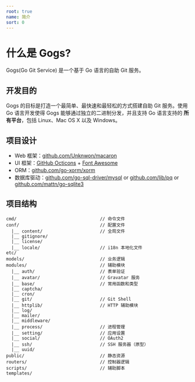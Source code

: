 ```yaml
---
root: true
name: 简介
sort: 0
---
```


# 什么是 Gogs?

Gogs(Go Git Service) 是一个基于 Go 语言的自助 Git 服务。

## 开发目的

Gogs 的目标是打造一个最简单、最快速和最轻松的方式搭建自助 Git 服务。使用 Go 语言开发使得 Gogs 能够通过独立的二进制分发，并且支持 Go 语言支持的 **所有平台**，包括 Linux、Mac OS X 以及 Windows。

## 项目设计

- Web 框架：[github.com/Unknwon/macaron](https://github.com/Unknwon/macaron)
- UI 框架：[GitHub Octicons](https://octicons.github.com/) + [Font Awesome](http://fontawesome.io/)
- ORM：[github.com/go-xorm/xorm](https://github.com/go-xorm/xorm)
- 数据库驱动：[github.com/go-sql-driver/mysql](https://github.com/go-sql-driver/mysql) or [github.com/lib/pq](https://github.com/lib/pq) or [github.com/mattn/go-sqlite3](https://github.com/mattn/go-sqlite3)

## 项目结构

```
cmd/								// 命令文件
conf/								// 配置文件
  |__ content/						// 全局文件
  |__ gitignore/		
  |__ license/				
  |__ locale/						// i18n 本地化文件
etc/
models/								// 业务逻辑
modules/							// 辅助模块
  |__ auth/							// 表单验证
  |__ avatar/						// Gravatar 服务
  |__ base/							// 常用函数和类型
  |__ captcha/							
  |__ cron/						
  |__ git/							// Git Shell
  |__ httplib/						// HTTP 辅助模块
  |__ log/					 
  |__ mailer/						
  |__ middleware/						
  |__ process/						// 进程管理
  |__ setting/						// 应用设置
  |__ social/						// OAuth2
  |__ ssh/							// SSH 服务器（原型）
  |__ uuid/							
public/								// 静态资源
routers/							// 控制器逻辑
scripts/							// 辅助脚本
templates/								
```
